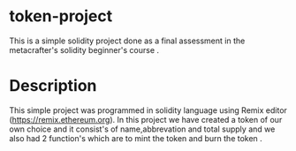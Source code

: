 # token-project
This is a simple solidity project done as a final assessment in the metacrafter's solidity beginner's course . 

# Description
This simple project was programmed in solidity language using Remix editor (https://remix.ethereum.org). In this project we have created a token of our own choice and it consist's of name,abbrevation and total supply and we also had 2 function's which are to mint the token and burn the token . 




